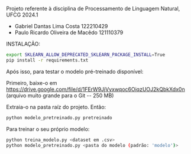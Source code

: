 Projeto referente à disciplina de Processamento de Linguagem Natural, UFCG 2024.1

- Gabriel Dantas Lima Costa 122210429
- Paulo Ricardo Oliveira de Macêdo 121110379

INSTALAÇÃO:
```bash
export SKLEARN_ALLOW_DEPRECATED_SKLEARN_PACKAGE_INSTALL=True
pip install -r requirements.txt
```

Após isso, para testar o modelo pré-treinado disponível:

Primeiro, baixe-o em https://drive.google.com/file/d/1FErW9JjVyxwqoc6OiqzUOJ2kQbkXdx0n (arquivo muito grande para o Git -- 250 MB)

Extraia-o na pasta raíz do projeto. Então:
```bash
python modelo_pretreinado.py pretreinado
```

Para treinar o seu próprio modelo:
```bash
python treina_modelo.py <dataset em .csv>
python modelo_pretreinado.py <pasta do modelo (padrão: 'modelo')>
```
